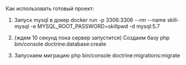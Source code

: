 Как использовать готовый проект:

1. Запуск mysql в докер
docker run -p 3306:3306 --rm --name skill-mysql -e MYSQL_ROOT_PASSWORD=skillpwd -d mysql:5.7

2. (ждем 10 секунд пока сервер запустится)
Создаем базу 
php bin/console doctrine:database:create

3. Запускаем миграцию
php bin/console doctrine:migrations:migrate
